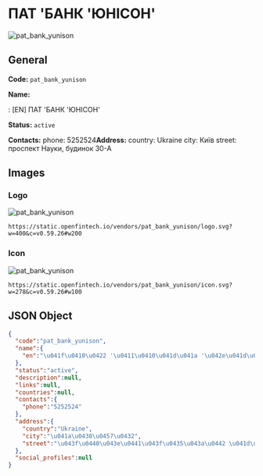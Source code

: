 
# ПАТ 'БАНК 'ЮНІСОН' 
![pat_bank_yunison](https://static.openfintech.io/vendors/pat_bank_yunison/logo.svg?w=400&c=v0.59.26#w200)  

## General 
 
**Code:** `pat_bank_yunison` 
 
**Name:** 
 
:	[EN] ПАТ 'БАНК 'ЮНІСОН' 
 
**Status:** `active` 
 
**Contacts:** 
phone: 5252524**Address:** 
country: Ukraine 
city: Київ 
street: проспект Науки, будинок 30-А 

## Images 

### Logo 
 
![pat_bank_yunison](https://static.openfintech.io/vendors/pat_bank_yunison/logo.svg?w=400&c=v0.59.26#w200)  

```
https://static.openfintech.io/vendors/pat_bank_yunison/logo.svg?w=400&c=v0.59.26#w200
```  

### Icon 
 
![pat_bank_yunison](https://static.openfintech.io/vendors/pat_bank_yunison/icon.svg?w=278&c=v0.59.26#w100)  

```
https://static.openfintech.io/vendors/pat_bank_yunison/icon.svg?w=278&c=v0.59.26#w100
```  

## JSON Object 

```json
{
  "code":"pat_bank_yunison",
  "name":{
    "en":"\u041f\u0410\u0422 '\u0411\u0410\u041d\u041a '\u042e\u041d\u0406\u0421\u041e\u041d'"
  },
  "status":"active",
  "description":null,
  "links":null,
  "countries":null,
  "contacts":{
    "phone":"5252524"
  },
  "address":{
    "country":"Ukraine",
    "city":"\u041a\u0438\u0457\u0432",
    "street":"\u043f\u0440\u043e\u0441\u043f\u0435\u043a\u0442 \u041d\u0430\u0443\u043a\u0438, \u0431\u0443\u0434\u0438\u043d\u043e\u043a 30-\u0410"
  },
  "social_profiles":null
}
```  
